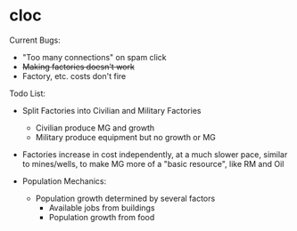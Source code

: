 # cloc
Current Bugs:

  - "Too many connections" on spam click
  - ~~Making factories doesn't work~~
  - Factory, etc. costs don't fire
  
Todo List:

  - Split Factories into Civilian and Military Factories
    - Civilian produce MG and growth
    - Military produce equipment but no growth or MG
  - Factories increase in cost independently, at a much slower pace, 
  similar to mines/wells, to make MG more of a "basic resource", like RM and Oil
  
  - Population Mechanics:
    - Population growth determined by several factors
      - Available jobs from buildings
      - Population growth from food